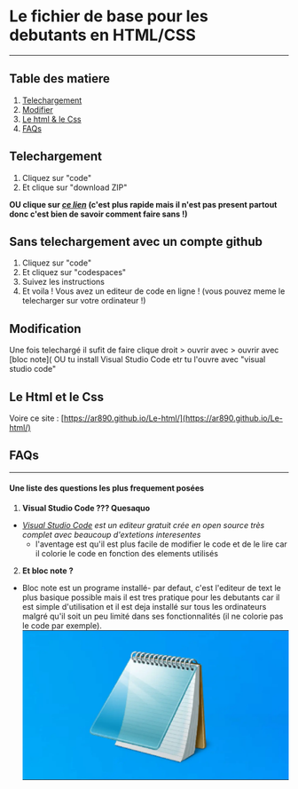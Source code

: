 # Le fichier de base pour les debutants en HTML/CSS
***
## Table des matiere
1. [Telechargement](#telechargement)
2. [Modifier](#modification)
3. [Le html & le Css](#le-html-et-le-css)
4. [FAQs](#faqs)

## Telechargement

  1. Cliquez sur "code"
  2. Et clique sur "download ZIP"
  
  __OU clique sur [_ce lien_](https://github.com/Ar890/Ramdomhtml/archive/refs/heads/main.zip) (c'est plus rapide mais il n'est pas present partout donc c'est bien de savoir comment faire sans !)__

## Sans telechargement avec un compte github

  1. Cliquez sur "code"
  2. Et cliquez sur "codespaces"
  3. Suivez les instructions
  4. Et voila ! Vous avez un editeur de code en ligne ! (vous pouvez meme le telecharger sur votre ordinateur !)

## Modification

Une fois telechargé il sufit de faire clique droit > ouvrir avec > ouvrir avec [bloc note]( OU tu install Visual Studio Code etr tu l'ouvre avec "visual studio code"

## Le Html et le Css

Voire ce site : [https://ar890.github.io/Le-html/](https://ar890.github.io/Le-html/)

## FAQs
***
#### Une liste des questions les plus frequement posées

 1. __Visual Studio Code ??? Quesaquo__ 

   * _[Visual Studio Code](https://code.visualstudio.com/) est un editeur gratuit crée en open source très complet avec beaucoup d'extetions interesentes_
      * l'aventage est qu'il est plus facile de modifier le code et de le lire car il colorie le code en fonction des elements utilisés

 2. __Et bloc note ?__ 
   - Bloc note est un programe installé- par defaut, c'est l'editeur de text le plus basique possible mais il est tres pratique pour les debutants car il est simple d'utilisation et il est deja installé sur tous les ordinateurs malgré qu'il soit un peu limité dans ses fonctionnalités (il ne colorie pas le code par exemple).
   ![image](/reameimg/blocnote.webp)
